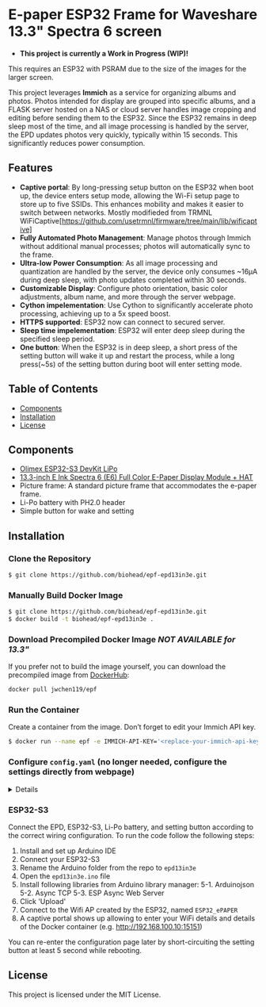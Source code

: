 # E-paper ESP32 Frame for Waveshare 13.3" Spectra 6 screen

- **This project is currently a Work in Progress (WIP)!**

This requires an ESP32 with PSRAM due to the size of the images for the larger screen.

This project leverages **Immich** as a service for organizing albums and photos. Photos intended for display are grouped into specific albums, and a FLASK server hosted on a NAS or cloud server handles image cropping and editing before sending them to the ESP32. Since the ESP32 remains in deep sleep most of the time, and all image processing is handled by the server, the EPD updates photos very quickly, typically within 15 seconds. This significantly reduces power consumption.

## Features

- **Captive portal**: By long-pressing setup button on the ESP32 when boot up, the device enters setup mode, allowing the Wi-Fi setup page to store up to five SSIDs. This enhances mobility and makes it easier to switch between networks.
Mostly modifieded from TRMNL WiFiCaptive[https://github.com/usetrmnl/firmware/tree/main/lib/wificaptive]
- **Fully Automated Photo Management**: Manage photos through Immich without additional manual processes; photos will automatically sync to the frame.
- **Ultra-low Power Consumption**: As all image processing and quantization are handled by the server, the device only consumes ~16µA during deep sleep, with photo updates completed within 30 seconds.
- **Customizable Display**: Configure photo orientation, basic color adjustments, album name, and more through the server webpage.
- **Cython impelementation**: Use Cython to significantly accelerate photo processing, achieving up to a 5x speed boost.
- **HTTPS supported**: ESP32 now can connect to secured server.
- **Sleep time impelementation**: ESP32 will enter deep sleep during the specified sleep period.
- **One button**: When the ESP32 is in deep sleep, a short press of the setting button will wake it up and restart the process, while a long press(~5s) of the setting button during boot will enter setting mode.

## Table of Contents

- [Components](#components)
- [Installation](#installation)
- [License](#license)

## Components

- [Olimex ESP32-S3 DevKit LiPo](https://www.olimex.com/Products/IoT/ESP32-S3/ESP32-S3-DevKit-Lipo/open-source-hardware)
- [13.3-inch E Ink Spectra 6 (E6) Full Color E-Paper Display Module + HAT](https://www.waveshare.com/13.3inch-e-paper-hat-plus-e.htm)
- Picture frame: A standard picture frame that accommodates the e-paper frame.
- Li-Po battery with PH2.0 header
- Simple button for wake and setting

## Installation

### Clone the Repository

```bash
$ git clone https://github.com/biohead/epf-epd13in3e.git
```

### Manually Build Docker Image

```bash
$ git clone https://github.com/biohead/epf-epd13in3e.git
$ docker build -t biohead/epf-epd13in3e .
```

### Download Precompiled Docker Image ***NOT AVAILABLE for 13.3"***

If you prefer not to build the image yourself, you can download the precompiled image from [DockerHub](https://hub.docker.com/r/jwchen119/epf):

```bash
docker pull jwchen119/epf
```

### Run the Container

Create a container from the image. Don’t forget to edit your Immich API key.

```bash
$ docker run --name epf -e IMMICH-API-KEY='<replace-your-immich-api-key>' -d -p <replace-port>:5000 jwchen119/epf
```

### Configure `config.yaml` (no longer needed, configure the settings directly from webpage)
<details>
Below is an example of a configured `config.yaml` file:

```yaml
immich:
  # Album name, must match the album name created in Immich
  album: testAlbme
  # Photo rotation angle, accepts only (0, 90, 180, 270)
  rotation: 270
  # Immich server URL
  url: http://192.168.100.36:2283
  # Color(Saturation) enhancement level using PIL's ImageEnhance.Color (1.0 = original level)
  enhanced: 1.5
  # Contrast level using PIL's ImageEnhance.Contrast (1.0 = original level)
  contrast: 1.2
```
</details>

### ESP32-S3

Connect the EPD, ESP32-S3, Li-Po battery, and setting button according to the correct wiring configuration. 
To run the code follow the following steps:

1. Install and set up Arduino IDE
2. Connect your ESP32-S3
3. Rename the Arduino folder from the repo to `epd13in3e`
4. Open the `epd13in3e.ino` file
5. Install following libraries from Arduino library manager:
  5-1. Arduinojson
  5-2. Async TCP
  5-3. ESP Async Web Server
6. Click 'Upload'
7. Connect to the Wifi AP created by the ESP32, named `ESP32_ePAPER`
8. A captive portal shows up allowing to enter your WiFi details and details of the Docker container (e.g. http://192.168.100.10:15151)

You can re-enter the configuration page later by short-circuiting the setting button at least 5 second while rebooting.

## License

This project is licensed under the MIT License.

